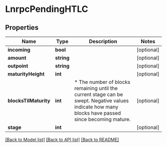 # LnrpcPendingHTLC

## Properties
Name | Type | Description | Notes
------------ | ------------- | ------------- | -------------
**incoming** | **bool** |  | [optional] 
**amount** | **string** |  | [optional] 
**outpoint** | **string** |  | [optional] 
**maturityHeight** | **int** |  | [optional] 
**blocksTilMaturity** | **int** | * The number of blocks remaining until the current stage can be swept. Negative values indicate how many blocks have passed since becoming mature. | [optional] 
**stage** | **int** |  | [optional] 

[[Back to Model list]](../README.md#documentation-for-models) [[Back to API list]](../README.md#documentation-for-api-endpoints) [[Back to README]](../README.md)


